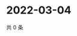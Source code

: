 # 2022-03-04

共 0 条

<!-- BEGIN WEIBO -->
<!-- 最后更新时间 Fri Mar 04 2022 12:15:28 GMT+0800 (China Standard Time) -->

<!-- END WEIBO -->

